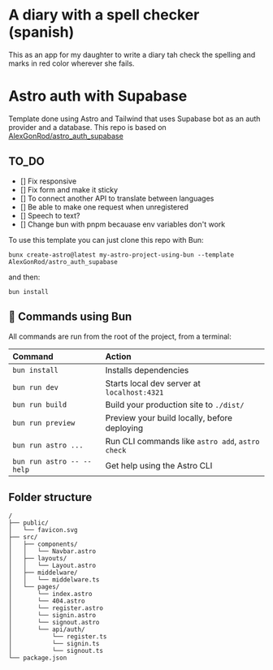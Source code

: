 # A diary with a spell checker (spanish)
This as an app for my daughter to write a diary tah check the spelling and marks in red color wherever she fails.

# Astro auth with Supabase
Template done using Astro and Tailwind that uses Supabase bot as an auth provider and a database.
This repo is based on [AlexGonRod/astro_auth_supabase](https://github.com/AlexGonRod/astro_auth_supabase)

## TO_DO
- [] Fix responsive
- [] Fix form and make it sticky
- [] To connect another API to translate between languages
- [] Be able to make one request when unregistered
- [] Speech to text?
- [] Change bun with pnpm becauase env variables don't work

To use this template you can just clone this repo with Bun:
```
bunx create-astro@latest my-astro-project-using-bun --template AlexGonRod/astro_auth_supabase
```
and then:
```
bun install
```

## 🧞 Commands using Bun

All commands are run from the root of the project, from a terminal:

| Command                   | Action                                           |
| :------------------------ | :----------------------------------------------- |
| `bun install`             | Installs dependencies                            |
| `bun run dev`             | Starts local dev server at `localhost:4321`      |
| `bun run build`           | Build your production site to `./dist/`          |
| `bun run preview`         | Preview your build locally, before deploying     |
| `bun run astro ...`       | Run CLI commands like `astro add`, `astro check` |
| `bun run astro -- --help` | Get help using the Astro CLI                     |

## Folder structure
```text
/
├── public/
│   └── favicon.svg
├── src/
│   ├── components/
│   │   └── Navbar.astro
│   ├── layouts/
│   │   └── Layout.astro
│   ├── middelware/
│   │   └── middelware.ts
│   └── pages/
│       └── index.astro
│       └── 404.astro
│       └── register.astro
│       └── signin.astro
│       └── signout.astro
│       └── api/auth/
│           └── register.ts
│           └── signin.ts
│           └── signout.ts
└── package.json
```

